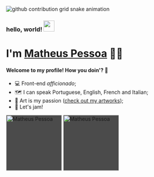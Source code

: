 ![github contribution grid snake animation](https://raw.githubusercontent.com/matt-pessoa/matt-pessoa/output/github-contribution-grid-snake.svg)

### hello, world! <img src="https://raw.githubusercontent.com/MartinHeinz/MartinHeinz/master/wave.gif" width="30px">
# I'm <a href = "https://matt-pessoa.github.io/" target="_blank"> Matheus Pessoa</a> 👨‍💻

#### Welcome to my profile! How you doin'? 🤝
- 💻 Front-end <em>afficionado</em>;
- 🗺️ I can speak Portuguese, English, French and Italian;
- 🎨 Art is my passion ([check out my artworks](https://instagram.com/mattabacate));
- 🎹 Let's jam!

<p align="left">
  <img height="152em"
       src="https://github-readme-stats.vercel.app/api?username=matt-pessoa&show_icons=true"
       alt="Matheus Pessoa" 
       style="background: rgb(0, 0, 0) transparent; background: rgba(0, 0, 0, 0.7);">
  <img height="152em"
       src="https://github-readme-stats.vercel.app/api/top-langs/?username=matt-pessoa&layout=compact" 
       alt="Matheus Pessoa"
       style="background: rgb(0, 0, 0) transparent; background: rgba(0, 0, 0, 0.7);" />
</p>
